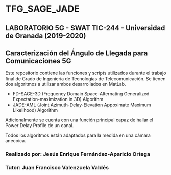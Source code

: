 # TFG_SAGE_JADE

## LABORATORIO 5G - SWAT TIC-244 - Universidad de Granada (2019-2020)

## Caracterización del Ángulo de Llegada para Comunicaciones 5G

Este repositorio contiene las funciones y scripts utilizados durante el trabajo final de Grado de Ingeniería de Tecnologías de Telecomunicación. Se tienen dos algoritmos a utilizar ambos desarrollados en MatLab.

- FD-SAGE-3D (Frequency Domain Space-Alternating Generalized Expectation-maximization in 3D) Algorithm
- JADE-AML (Joint Azimuth-Delay-Elevation Appoximate Maximum Likelihood) Algorithm

Adicionalmente se cuenta con una función principal capaz de hallar el Power Delay Profile de un canal.

Todos los algoritmos están adaptados para la medida en una cámara anecoica.


### Realizado por: Jesús Enrique Fernández-Aparicio Ortega
### Tutor: Juan Francisco Valenzuela Valdés 
